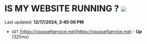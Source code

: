 # IS MY WEBSITE RUNNING ? [![](https://img.shields.io/static/v1?label=Sponsor&message=%E2%9D%A4&logo=GitHub&color=%23fe8e86)](https://github.com/sponsors/Youssef-Lehmam)

Last updated: **12/17/2024, 3:45:06 PM**

- `GET` [https://youssefservice.me](https://youssefservice.me) - **Up** (325ms)
